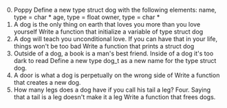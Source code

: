0. Poppy
Define a new type struct dog with the following elements:
name, type = char *
age, type = float
owner, type = char *
1. A dog is the only thing on earth that loves you more than you love yourself
Write a function that initialize a variable of type struct dog
2. A dog will teach you unconditional love. If you can have that in your life, things won't be too bad
Write a function that prints a struct dog
3. Outside of a dog, a book is a man's best friend. Inside of a dog it's too dark to read
Define a new type dog_t as a new name for the type struct dog.
4. A door is what a dog is perpetually on the wrong side of
Write a function that creates a new dog.
5. How many legs does a dog have if you call his tail a leg? Four. Saying that a tail is a leg doesn't make it a leg
Write a function that frees dogs.
